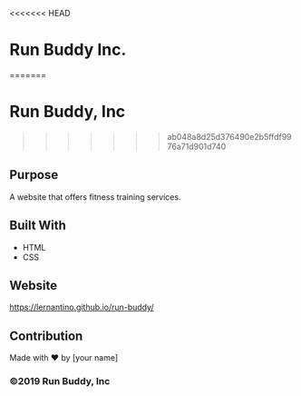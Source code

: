 <<<<<<< HEAD
# Run Buddy Inc.
=======
# Run Buddy, Inc
>>>>>>> ab048a8d25d376490e2b5ffdf9976a71d901d740

## Purpose
A website that offers fitness training services. 

## Built With
* HTML
* CSS

## Website
https://lernantino.github.io/run-buddy/

## Contribution
Made with ❤️ by [your name]

### ©️2019 Run Buddy, Inc 
